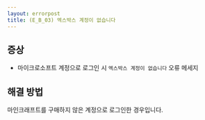 ```yaml
---
layout: errorpost
title: (E_B_03) 엑스박스 계정이 없습니다
---
```


## 증상

- 마이크로소프트 계정으로 로그인 시 `엑스박스 계정이 없습니다` 오류 메세지

## 해결 방법

마인크래프트를 구매하지 않은 계정으로 로그인한 경우입니다. 